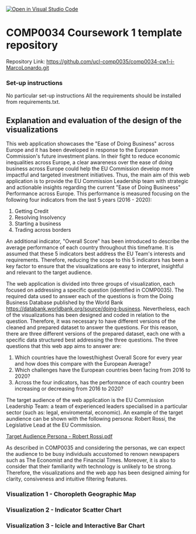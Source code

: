 [![Open in Visual Studio Code](https://classroom.github.com/assets/open-in-vscode-f059dc9a6f8d3a56e377f745f24479a46679e63a5d9fe6f495e02850cd0d8118.svg)](https://classroom.github.com/online_ide?assignment_repo_id=6729803&assignment_repo_type=AssignmentRepo)
# COMP0034 Coursework 1 template repository

Repository Link: https://github.com/ucl-comp0035/comp0034-cw1-i-MarcoLonardo.git 

### Set-up instructions

No particular set-up instructions
All the requirements should be installed from requirements.txt.

## Explanation and evaluation of the design of the visualizations

This web application showcases the "Ease of Doing Business" across Europe and it has been developed in response to the European Commission's future investment plans. In their fight to reduce economic inequalities across Europe, a clear awareness over the ease of doing business across Europe could help the EU Commission develop more impactful and targeted investment initiatives. Thus, the main aim of this web application is to provide the EU Commission Leadership team with strategic and actionable insights regarding the current "Ease of Doing Busineess" Performance across Europe. This performance is measured focusing on the following four indicators from the last 5 years (2016 - 2020):

1. Getting Credit 
2. Resolving Insolvency
3. Starting a business
4. Trading across borders 

An additional indicator, "Overall Score" has been introduced to describe the average performance of each country throughout this timeframe. It is assumed that these 5 indicators best address the EU Team's interests and requirements. Therefore, reducing the scope to this 5 indicators has been a key factor to ensure that the visualizations are easy to interpret, insightful and relevant to the target audience. 

The web application is divided into three groups of visualization, each focused on addressing a specific question (identified in COMP0035). The required data used to answer each of the questions is from the Doing Business Database published by the World Bank https://databank.worldbank.org/source/doing-business. Nevertheless, each of the visualizations has been designed and coded in relation to the question. Therefore, it was necessary to have different versions of the cleaned and prepared dataset to answer the questions. For this reason, there are three different versions of the prepared dataset, each one with a specific data structured best addressing the three questions. 
The three questions that this web app aims to answer are:

1. Which countries have the lowest/highest Overall Score for every year and how does this compare with the European Average?
2. Which challenges have the European countries been facing from 2016 to 2020?
3. Across the four indicators, has the performance of each country been increasing or decreasing from 2016 to 2020?



The target audience of the web application is the EU Commission Leadership Team: a team of experienced leaders specialised in a particular sector (such as: legal, enviromental, economic). An example of the target aundience can be shown with the following persona: Robert Rossi, the Legislative Lead at the EU Commission. 

[Target Audience Persona - Robert Rossi.pdf](https://github.com/ucl-comp0035/coursework-1-MarcoLonardo/files/7507856/Target.Audience.Persona.-.Robert.Rossi.pdf)

As described in COMP0035 and considering the personas, we can expect the audience to be busy individuals accustomed to renown newspapers such as The Economist and the Financial Times. Moreover, it is also to consider that their familiarity with technology is unlikely to be strong. Therefore, the visualizations and the web app has been designed aiming for clarity, consiveness and intuitive filtering features. 




### Visualization 1 - Choropleth Geographic Map






### Visualization 2 - Indicator Scatter Chart





### Visualization 3 - Icicle and Interactive Bar Chart
